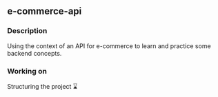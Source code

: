 ## e-commerce-api

### Description
Using the context of an API for e-commerce to learn and practice some backend concepts. 

### Working on
Structuring the project ⌛
